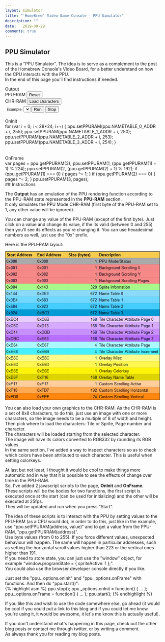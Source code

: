 ```yaml
---
layout: simulator
title: "'HomeBrew' Video Game Console - PPU Simulator"
description: ""
date:   2019-09-29
comments: true
---
```

## PPU Simulator
This is a "PPU Simulator". The idea is to serve as a complement to the post of the Homebrew Console's Video Board, for a better understand on how the CPU interacts with the PPU.   
In the end of this page you'll find instructions if needed.
<div id="mainContainer">
    <div id="ppuContainer">
        <span>Output</span>
        <div id="ppuTarget"></div>
    </div>
    <div id="ppuRamContainer">
        <span>PPU-RAM</span>
        <button class="function-button" onclick="ppu.resetPPURAM();">Reset</button>
        <div id="ppuRam"></div>
    </div>
    <div id="chrRamContainer">
        <span>CHR-RAM</span>
        <button class="function-button" onclick="chrRam.showLoadChrs();">Load characters</button>
        <div id="chrRam"></div>
    </div>
    <div id="scriptsContainer">
        <div style="width: 500px">
            <div style="width: 400px; height: 35px; padding: 5px; color: black;">
                <div style="font-size: 12px; display: inline-block;">
                    <span>Example:</span>
                    <select id="scriptExamples">
                    </select>
                </div>
                <button class="function-button" onclick="ppuStart();">Run</button>
                <button class="function-button" onclick="ppu.stop();">Stop</button>                
            </div>
            <span>OnInit</span>            
            <div id="editorOnInit">for (var i = 0; i < 28*24; i++) {
    ppu.setPPURAM(ppu.NAMETABLE_0_ADDR + i, 255);
    ppu.setPPURAM(ppu.NAMETABLE_1_ADDR + i, 250);
    ppu.setPPURAM(ppu.NAMETABLE_2_ADDR + i, 253);
    ppu.setPPURAM(ppu.NAMETABLE_3_ADDR + i, 254);
}
            </div>
        </div>
        <div style="width: 500px">
            <div style="width: 400px; height: 35px">
            </div>
            <span>OnFrame</span>            
            <div id="editorOnFrame">var pages = ppu.getPPURAM(3);
ppu.setPPURAM(1, (ppu.getPPURAM(1) + 1) % 224);
ppu.setPPURAM(2, (ppu.getPPURAM(2) + 1) % 192);
if (ppu.getPPURAM(1) === 0) {
    pages ^= 1;
}
if (ppu.getPPURAM(2) === 0) {
    pages ^= 2;
}
ppu.setPPURAM(3, pages);
            </div>
        </div>
    </div>
</div>
## Instructions

The **Output** has an emulation of the PPU rendering function according to the PPU-RAM state represented in the **PPU-RAM** section.  
It only simulates the PPU Mode CHR-RAM (first byte of the PPU-RAM set to 1, any other value will be ignored).  
  
You can change any value of the PPU-RAM (except of the first byte). Just click on a value and change its value, if the its valid (between 0 and 255) then you'll see its effects as you're changing it. You can use hexadecimal numbers as well, just use the "0x" prefix.  
  
Here is the PPU-RAM layout:  
  
![PPU-RAM layout](/assets/ppuMapping3.png)  
  
You can also load your own graphics to the CHR-RAM. 
As the CHR-RAM is a set of 8x8 characters, to do this, just use an image with one or more characters, so the image needs to be a multiple of 8 of width and height.  
Then pick where to load the characters: Tile or Sprite, Page number and character.  
The characters will be loaded starting from the selected character.  
The image will have its colors converted to RGB332 by rounding its RGB values.  
In the same section, I've added a way to inspect characters so as to check which colors have been attributed to each character. This is useful when setting colorkeys.  
  
At last but not least, I thought it would be cool to make things more automatic and in way that it is possible to see the effects of change over time in the PPU-RAM.  
So, I've added 2 javascript scripts to the page, **OnInit** and **OnFrame**.  
These scripts will be the bodies for two functions, the first script is executed once at the start (can be used for initializing) and the other will be executed at 25fps.  
They will be updated and run when you press "Start". 
   
The idea of these scripts is to interact with the PPU by setting values to the PPU-RAM (as a CPU would do), in order to do this, just like in the example, use "ppu.setPPURAM(address, value)" and to get a value from the PPU-RAM, "ppu.getPPURRAM(address)".  
Use byte values (from 0 to 255). If you force different values, unexpected behaviour will happen. The same will happen in particular addresses, such as setting the horizontal scroll values higher than 223 or the vertical ones higher than 191.  
If you need to store state, you can just use the "window" object, for example "window.programState = { spriteActive: 1 };".  
You could also use the browser developer console directly if you like.  
  
Just set the "ppu._options.onInit" and "ppu._options.onFrame" with functions. And then do "ppu.start()":  
{% highlight asm %}
ppu.stop();
ppu._options.onInit = function() {
    ...
};
ppu._options.onFrame = function() {
    ...
};
ppu.start();
{% endhighlight %}  
  
If you like this and wish to use the code somewhere else, go ahead (it would be cool if you could put a link to this blog and if you could let me know you're using it, it would be awesome, it let's me know this is actually useful).  
  
If you don't understand what's happening in this page, check out the other blog posts or contact me through twitter, or by writing a comment.  
As always thank you for reading my blog posts.  
  
  
<script src="/assets/js/ppuJs.js"></script>
<script src="/assets/js/ppuRam.js"></script>
<script src="/assets/js/chrRam.js"></script>
<script src="/assets/js/examples.js"></script>
<script src="https://pagecdn.io/lib/ace/1.4.5/ace.js" integrity="sha256-5Xkhn3k/1rbXB+Q/DX/2RuAtaB4dRRyQvMs83prFjpM=" crossorigin="anonymous"></script>
<script>
var ppuRam = new PPURam(document.getElementById("ppuRam"));
var chrRam = new CHRRam(document.getElementById("chrRam"));
var ppu = new PPU(document.getElementById("ppuTarget"), {
    zoom: 2,
    onInit: function(ppu){        
    },
    onFrame: function(ppu){        
    },
    onSetPpuRamValue: function(address, value) {
        ppuRam.setValue(address, value);
    },
    onChrRamChange: function(newChrRam) {
        chrRam.setChrRam(newChrRam);
    }
});
chrRam.setPPU(ppu);
ppuRam.setOnChangeValue(function(address, value) {
    ppu.setPPURAM(address, value, true);
})
ppu.reset();
var editorOnInit = ace.edit("editorOnInit");
editorOnInit.setTheme("ace/theme/monokai");
editorOnInit.session.setMode("ace/mode/javascript");
var editorOnFrame = ace.edit("editorOnFrame");
editorOnFrame.setTheme("ace/theme/monokai");
editorOnFrame.session.setMode("ace/mode/javascript");
var ppuStart = function() {
    ppu._options.onInit = eval("(function(ppu){" + editorOnInit.getValue() + "})");
    ppu._options.onFrame = eval("(function(ppu){" + editorOnFrame.getValue() + "})");
    ppu.start();
};
var scriptExamples = new ScriptExamples(document.getElementById("scriptExamples"), editorOnInit, editorOnFrame);
ppuStart();
</script>
